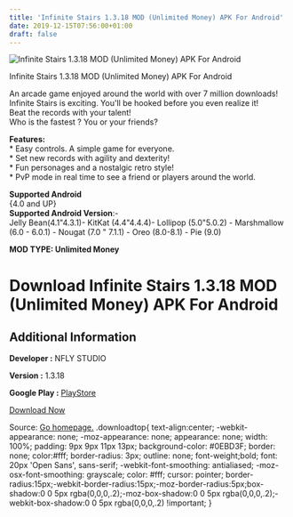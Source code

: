 ```yaml
---
title: 'Infinite Stairs 1.3.18 MOD (Unlimited Money) APK For Android'
date: 2019-12-15T07:56:00+01:00
draft: false
---
```


![Infinite Stairs 1.3.18 MOD (Unlimited Money) APK For Android](https://i0.wp.com/apkhome.net/wp-content/uploads/2019/11/Infinite-Stairs.png "Infinite Stairs 1.3.18 MOD (Unlimited Money) APK For Android")

  

Infinite Stairs 1.3.18 MOD (Unlimited Money) APK For Android

An arcade game enjoyed around the world with over 7 million downloads!  
Infinite Stairs is exciting. You'll be hooked before you even realize it!  
Beat the records with your talent!  
Who is the fastest ? You or your friends?

**Features:**  
\* Easy controls. A simple game for everyone.  
\* Set new records with agility and dexterity!  
\* Fun personages and a nostalgic retro style!  
\* PvP mode in real time to see a friend or players around the world.

**Supported Android**  
{4.0 and UP}  
**Supported Android Version**:-  
Jelly Bean(4.1"4.3.1)- KitKat (4.4"4.4.4)- Lollipop (5.0"5.0.2) - Marshmallow (6.0 - 6.0.1) - Nougat (7.0 " 7.1.1) - Oreo (8.0-8.1) - Pie (9.0)

**MOD TYPE: Unlimited Money**

Download Infinite Stairs 1.3.18 MOD (Unlimited Money) APK For Android
=====================================================================

Additional Information
----------------------

**Developer :** NFLY STUDIO

**Version :** 1.3.18

**Google Play :** [PlayStore](https://play.google.com/store/apps/details?id=com.nflystudio.InfiniteStaircase)

  

[Download Now](https://store4app.co/post/infinite-stairs-1-3-18-mod-unlimited-money-apk-for-android_1574701790)

  
Source: [Go homepage.](https://store4app.co/post/infinite-stairs-1-3-18-mod-unlimited-money-apk-for-android_1574701790) .downloadtop{ text-align:center; -webkit-appearance: none; -moz-appearance: none; appearance: none; width: 100%; padding: 9px 9px 11px 13px; background-color: #0EBD3F; border: none; color:#fff; border-radius: 3px; outline: none; font-weight;bold; font: 20px 'Open Sans', sans-serif; -webkit-font-smoothing: antialiased; -moz-osx-font-smoothing: grayscale; color: #fff; cursor: pointer; border-radius:15px;-webkit-border-radius:15px;-moz-border-radius:5px;box-shadow:0 0 5px rgba(0,0,0,.2);-moz-box-shadow:0 0 5px rgba(0,0,0,.2);-webkit-box-shadow:0 0 5px rgba(0,0,0,.2) !important; }